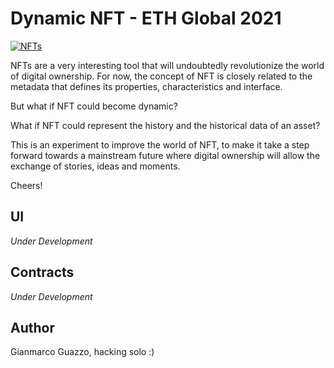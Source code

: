 # Dynamic NFT - ETH Global 2021

[![NFTs](https://coinchapter-f476.kxcdn.com/wp-content/uploads/2021/02/NFT-Digital-Art-Kobe-Bryant.jpg "NFTs")](https://coinchapter-f476.kxcdn.com/wp-content/uploads/2021/02/NFT-Digital-Art-Kobe-Bryant.jpg "NFTs")

NFTs are a very interesting tool that will undoubtedly revolutionize the world of digital ownership. For now, the concept of NFT is closely related to the metadata that defines its properties, characteristics and interface. 

But what if NFT could become dynamic? 

What if NFT could represent the history and the historical data of an asset?

This is an experiment to improve the world of NFT, to make it take a step forward towards a mainstream future where digital ownership will allow the exchange of stories, ideas and moments. 

Cheers!

## UI

*Under Development*

## Contracts 

*Under Development*

## Author

Gianmarco Guazzo, hacking solo :)
